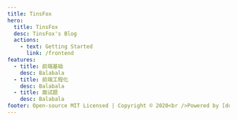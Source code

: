 ```yaml
---
title: TinsFox
hero:
  title: TinsFox
  desc: TinsFox's Blog
  actions:
    - text: Getting Started
      link: /frontend
features:
  - title: 前端基础
    desc: Balabala
  - title: 前端工程化
    desc: Balabala
  - title: 面试题
    desc: Balabala
footer: Open-source MIT Licensed | Copyright © 2020<br />Powered by [dumi](https://d.umijs.org)
---
```

